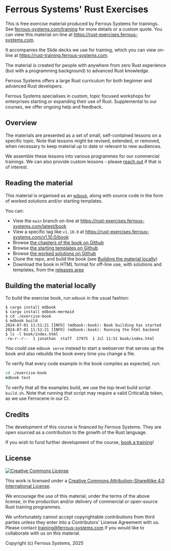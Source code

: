 # Ferrous Systems' Rust Exercises

This is free exercise material produced by Ferrous Systems for trainings. See [ferrous-systems.com/training](https://ferrous-systems.com/training) for more details or a custom quote. You can view this material on-line at <https://rust-exercises.ferrous-systems.com>.

It accompanies the Slide decks we use for training, which you can view on-line at <https://rust-training.ferrous-systems.com>.

The material is created for people with anywhere from zero Rust experience (but with a programming background) to advanced Rust knowledge.

Ferrous Systems offers a large Rust curriculum for both beginner and advanced Rust developers.

Ferrous Systems specialises in custom, topic focused workshops for enterprises starting or expanding their use of Rust. Supplemental to our courses, we offer ongoing help and feedback.

## Overview

The materials are presented as a set of small, self-contained lessons on a specific topic. Note that lessons might be revised, extended, or removed, when necessary to keep material up to date or relevant to new audiences.

We assemble these lessons into various programmes for our commercial trainings. We can also provide custom lessons - please [reach out](https://ferrous-systems.com/contact) if that is of interest.

## Reading the material

This material is organised as an [`mdbook`](https://crates.io/crates/mdbook), along with source code in the form of worked solutions and/or starting templates.

You can:

* View the `main` branch on-line at <https://rust-exercises.ferrous-systems.com/latest/book>
* View a specific tag like `v1.10.0` at <https://rust-exercises.ferrous-systems.com/v1.10.0/book>
* Browse [the chapters of the book on Github](./exercise-book/src/SUMMARY.md)
* Browse [the starting templates on Github](./exercise-templates)
* Browse [the worked solutions on Github](./exercise-solutions)
* Clone the repo, and build the book (see [Building the material locally](#building-the-material-locally))
* Download the book in HTML format for off-line use, with solutions and templates, from the [releases area](https://github.com/ferrous-systems/rust-exercises/releases)

## Building the material locally

To build the exercise book, run `mdbook` in the usual fashion:

```console
$ cargo install mdbook
$ cargo install mdbook-mermaid
$ cd ./exercise-book
$ mdbook build
2024-07-01 11:51:21 [INFO] (mdbook::book): Book building has started
2024-07-01 11:51:21 [INFO] (mdbook::book): Running the html backend
$ ls -l book/index.html
-rw-r--r--  1 jonathan  staff  27975  1 Jul 11:51 book/index.html
```

You could use `mdbook serve` instead to start a webserver that serves up the book and also rebuilds the book every time you change a file.

To verify that every code example in the book compiles as expected, run:

```sh
cd ./exercise-book
mdbook test
```

To verify that all the examples build, we use the top-level build script `build.sh`. Note that running that script may require a valid CriticalUp token, as we use Ferrocene in our CI.

## Credits

The development of this course is financed by Ferrous Systems. They are open sourced as a contribution to the growth of the Rust language.

If you wish to fund further development of the course, [book a training](https://ferrous-systems.com/training)!

## License

[![Creative Commons License](https://i.creativecommons.org/l/by-sa/4.0/88x31.png)](http://creativecommons.org/licenses/by-sa/4.0/)

This work is licensed under a [Creative Commons Attribution-ShareAlike 4.0 International License](http://creativecommons.org/licenses/by-sa/4.0/).

We encourage the use of this material, under the terms of the above license, in the production and/or delivery of commercial or open-source Rust training programmes.

We unfortunately cannot accept copyrightable contributions from third parties unless they enter into a Contributors' License Agreement with us. Please contact <training@ferrous-systems.com> if you would like to collaborate with us on this material.

Copyright (c) Ferrous Systems, 2025
